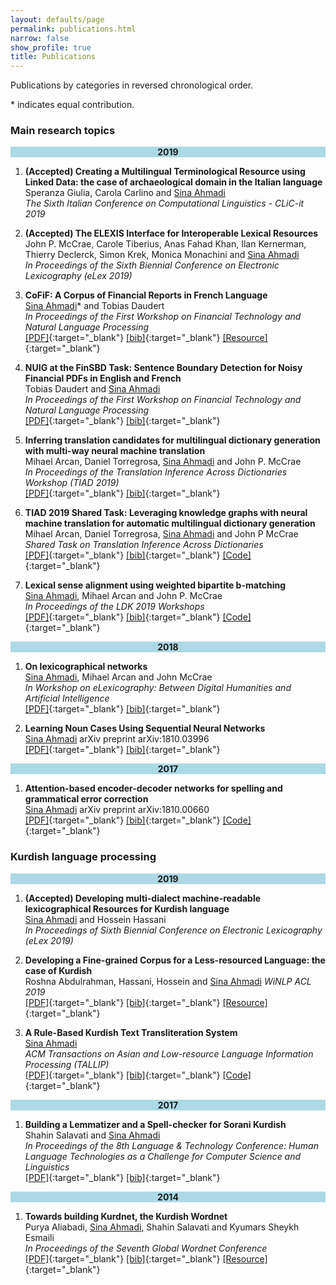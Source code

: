 ```yaml
---
layout: defaults/page
permalink: publications.html
narrow: false
show_profile: true
title: Publications
---
```


Publications by categories in reversed chronological order. 

&#42; indicates equal contribution. 

### Main research topics

<div align="center" style="background-color:lightblue">
	<b>2019</b>
</div>



1. **(Accepted) Creating a Multilingual Terminological Resource using Linked Data: the case of archaeological domain in the Italian language**  
Speranza Giulia, Carola Carlino and <u>Sina Ahmadi</u>  
*The Sixth Italian Conference on Computational Linguistics - CLiC-it 2019* 

1. **(Accepted) The ELEXIS Interface for Interoperable Lexical Resources**  
John P. McCrae, Carole Tiberius, Anas Fahad Khan, Ilan Kernerman, Thierry Declerck, Simon Krek, Monica Monachini and <u>Sina Ahmadi</u>  
*In Proceedings of the Sixth Biennial Conference on Electronic Lexicography (eLex 2019)*  

2. **CoFiF: A Corpus of Financial Reports in French Language**  
<u>Sina Ahmadi</u>&#42; and Tobias Daudert  
*In Proceedings of the First Workshop on Financial Technology and Natural Language Processing*   
[[PDF]](docs/articles/ahmadi-daudert-2019-cofif.pdf){:target="_blank"} [[bib]](bibliography/ahmadi-daudert-2019-cofif.txt){:target="_blank"} [[Resource]](https://sinaahmadi.github.io/resources/cofif.html){:target="_blank"}

3. **NUIG at the FinSBD Task: Sentence Boundary Detection for Noisy Financial PDFs in English and French**  
Tobias Daudert and <u>Sina Ahmadi</u>  
*In Proceedings of the First Workshop on Financial Technology and Natural Language Processing*   
[[PDF]](docs/articles/daudert-ahmadi-2019-nuig.pdf){:target="_blank"} [[bib]](bibliography/daudert-ahmadi-2019-nuig.txt){:target="_blank"}

4. **Inferring translation candidates for multilingual dictionary generation with multi-way neural machine translation**  
Mihael Arcan, Daniel Torregrosa, <u>Sina Ahmadi</u> and John P. McCrae   
*In Proceedings of the Translation Inference Across Dictionaries Workshop (TIAD 2019)*   
[[PDF]](docs/articles/arcan2019inferring.pdf){:target="_blank"} [[bib]](bibliography/arcan2019inferring.txt){:target="_blank"}

5. **TIAD 2019 Shared Task: Leveraging knowledge graphs with neural machine translation for automatic multilingual dictionary generation**  
Mihael Arcan, Daniel Torregrosa, <u>Sina Ahmadi</u> and John P McCrae  
*Shared Task on Translation Inference Across Dictionaries*  
[[PDF]](docs/articles/arcan2019tiad.pdf){:target="_blank"} [[bib]](bibliography/arcan2019tiad.txt){:target="_blank"} [[Code]](https://github.com/sinaahmadi/TIAD2019){:target="_blank"}

6. **Lexical sense alignment using weighted bipartite b-matching**  
<u>Sina Ahmadi</u>, Mihael Arcan and John P. McCrae  
*In Proceedings of the LDK 2019 Workshops*   
[[PDF]](docs/articles/ahmadi2019lexical.pdf){:target="_blank"} [[bib]](bibliography/ahmadi2019lexical.txt){:target="_blank"} [[Code]](https://github.com/sinaahmadi/Bipartite_b_matching){:target="_blank"}


<div align="center" style="background-color:lightblue">
	<b>2018</b>
</div>

1. **On lexicographical networks**  
<u>Sina Ahmadi</u>, Mihael Arcan and John McCrae  
*In Workshop on eLexicography: Between Digital Humanities and Artificial Intelligence*   
[[PDF]](docs/articles/ahmadi2018lexicographical.pdf){:target="_blank"} [[bib]](bibliography/ahmadi2018lexicographical.txt){:target="_blank"}

2. **Learning Noun Cases Using Sequential Neural Networks**  
<u>Sina Ahmadi</u>
arXiv preprint arXiv:1810.03996  
[[PDF]](docs/articles/ahmadi2018learning.pdf){:target="_blank"} [[bib]](bibliography/ahmadi2018learning.txt){:target="_blank"}


<div align="center" style="background-color:lightblue">
	<b>2017</b>
</div>

1. **Attention-based encoder-decoder networks for spelling and grammatical error correction**  
<u>Sina Ahmadi</u>
arXiv preprint arXiv:1810.00660  
[[PDF]](docs/articles/ahmadi2018attention.pdf){:target="_blank"} [[bib]](bibliography/ahmadi2018attention.txt){:target="_blank"} [[Code]](https://github.com/sinaahmadi/RNN){:target="_blank"}


### Kurdish language processing

<div align="center" style="background-color:lightblue">
	<b>2019</b>
</div>

1. **(Accepted) Developing multi-dialect machine-readable lexicographical Resources for Kurdish language**  
<u>Sina Ahmadi</u> and Hossein Hassani  
*In Proceedings of Sixth Biennial Conference on Electronic Lexicography (eLex 2019)*  

2. **Developing a Fine-grained Corpus for a Less-resourced Language: the case of Kurdish**  
Roshna Abdulrahman, Hassani, Hossein and <u>Sina Ahmadi</u>
*WiNLP ACL 2019*   
[[PDF]](docs/articles/abdulrahman2019ktc.pdf){:target="_blank"} [[bib]](bibliography/abdulrahman2019ktc.txt){:target="_blank"} [[Resource]](https://sinaahmadi.github.io/resources/ktc.html){:target="_blank"}

3. **A Rule-Based Kurdish Text Transliteration System**  
<u>Sina Ahmadi</u>  
*ACM Transactions on Asian and Low-resource Language Information Processing (TALLIP)*  
[[PDF]](docs/articles/ahmadi2019rule.pdf){:target="_blank"} [[bib]](bibliography/ahmadi2019rule.txt){:target="_blank"} [[Code]](https://github.com/sinaahmadi/wergor){:target="_blank"}

<div align="center" style="background-color:lightblue">
	<b>2017</b>
</div>

1. **Building a Lemmatizer and a Spell-checker for Sorani Kurdish**  
Shahin Salavati and <u>Sina Ahmadi</u>  
*In Proceedings of the 8th Language & Technology Conference: Human Language Technologies as a Challenge for Computer Science and Linguistics*  
[[PDF]](docs/articles/salavati2018spellchecker.pdf){:target="_blank"} [[bib]](bibliography/salavati2018building.txt){:target="_blank"}


<div align="center" style="background-color:lightblue">
	<b>2014</b>
</div>

1. **Towards building Kurdnet, the Kurdish Wordnet**  
Purya Aliabadi, <u>Sina Ahmadi</u>, Shahin Salavati and Kyumars Sheykh Esmaili  
*In Proceedings of the Seventh Global Wordnet Conference*   
[[PDF]](docs/articles/aliabadi2014towards.pdf){:target="_blank"} [[bib]](bibliography/aliabadi2014towards.txt){:target="_blank"} [[Resource]](https://sinaahmadi.github.io/resources/kurdnet.html){:target="_blank"}


